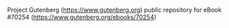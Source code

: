 Project Gutenberg (https://www.gutenberg.org) public repository for
eBook #70254 (https://www.gutenberg.org/ebooks/70254)
